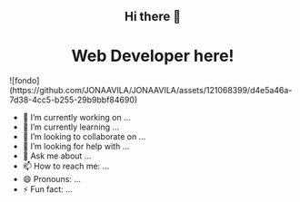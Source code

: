 <h2 align="center" >Hi there 👋</h2> 
<h1 align="center" >Web Developer here!</h1>
![fondo](https://github.com/JONAAVILA/JONAAVILA/assets/121068399/d4e5a46a-7d38-4cc5-b255-29b9bbf84690)


- 🔭 I’m currently working on ...
- 🌱 I’m currently learning ...
- 👯 I’m looking to collaborate on ...
- 🤔 I’m looking for help with ...
- 💬 Ask me about ...
- 📫 How to reach me: ...
- 😄 Pronouns: ...
- ⚡ Fun fact: ...

